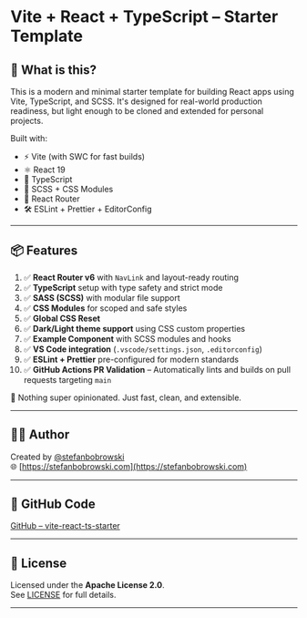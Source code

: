 # Vite + React + TypeScript – Starter Template

## 🚀 What is this?

This is a modern and minimal starter template for building React apps using Vite, TypeScript, and SCSS. It's designed for real-world production readiness, but light enough to be cloned and extended for personal projects.

Built with:

- ⚡ Vite (with SWC for fast builds)
- ⚛️ React 19
- 🧠 TypeScript
- 🎨 SCSS + CSS Modules
- 🎯 React Router
- 🛠️ ESLint + Prettier + EditorConfig

---

## 📦 Features

1. ✅ **React Router v6** with `NavLink` and layout-ready routing
2. ✅ **TypeScript** setup with type safety and strict mode
3. ✅ **SASS (SCSS)** with modular file support
4. ✅ **CSS Modules** for scoped and safe styles
5. ✅ **Global CSS Reset**
6. ✅ **Dark/Light theme support** using CSS custom properties
7. ✅ **Example Component** with SCSS modules and hooks
8. ✅ **VS Code integration** (`.vscode/settings.json`, `.editorconfig`)
9. ✅ **ESLint + Prettier** pre-configured for modern standards
10. ✅ **GitHub Actions PR Validation** – Automatically lints and builds on pull requests targeting `main`

🔧 Nothing super opinionated. Just fast, clean, and extensible.

---

## 🧑‍💻 Author

Created by [@stefanbobrowski](https://github.com/stefanbobrowski)  
🌐 [https://stefanbobrowski.com](https://stefanbobrowski.com)

---

## 🧷 GitHub Code

[GitHub – vite-react-ts-starter](https://github.com/stefanbobrowski/vite-react-ts-starter)

---

## 📄 License

Licensed under the **Apache License 2.0**.  
See [LICENSE](./LICENSE) for full details.

---
